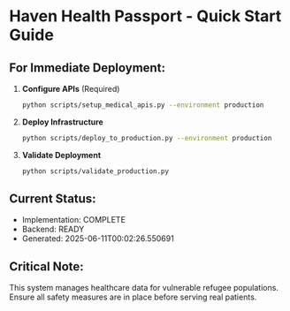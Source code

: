 # Haven Health Passport - Quick Start Guide

## For Immediate Deployment:

1. **Configure APIs** (Required)
   ```bash
   python scripts/setup_medical_apis.py --environment production
   ```

2. **Deploy Infrastructure**
   ```bash
   python scripts/deploy_to_production.py --environment production
   ```

3. **Validate Deployment**
   ```bash
   python scripts/validate_production.py
   ```

## Current Status:
- Implementation: COMPLETE
- Backend: READY
- Generated: 2025-06-11T00:02:26.550691

## Critical Note:
This system manages healthcare data for vulnerable refugee populations.
Ensure all safety measures are in place before serving real patients.
